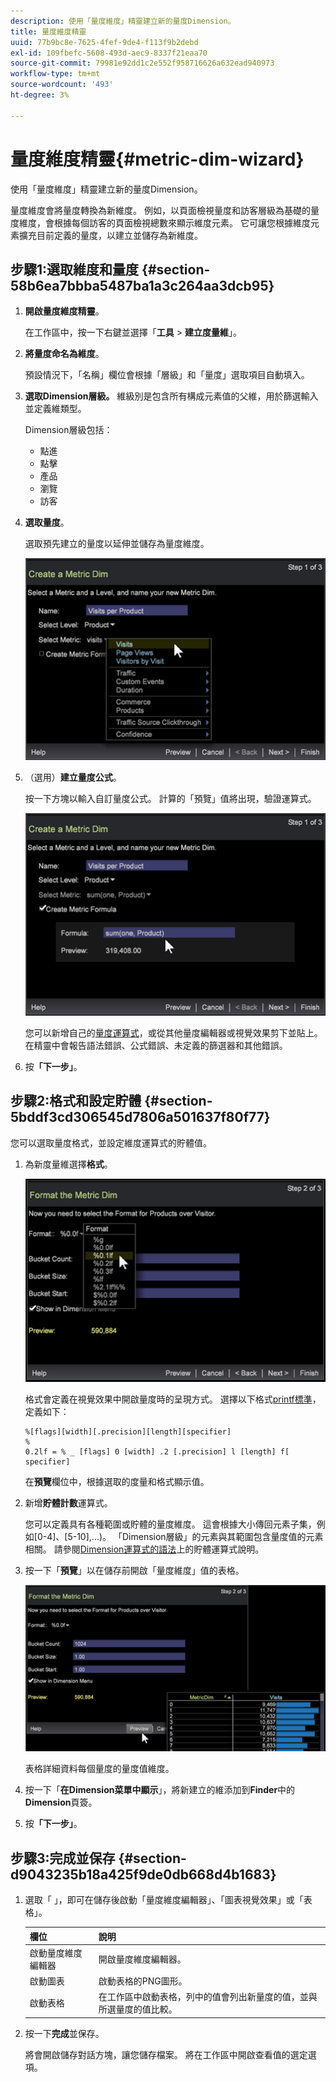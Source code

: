 ```yaml
---
description: 使用「量度維度」精靈建立新的量度Dimension。
title: 量度維度精靈
uuid: 77b9bc8e-7625-4fef-9de4-f113f9b2debd
exl-id: 109fbefc-5608-493d-aec9-8337f21eaa70
source-git-commit: 79981e92dd1c2e552f958716626a632ead940973
workflow-type: tm+mt
source-wordcount: '493'
ht-degree: 3%

---
```


# 量度維度精靈{#metric-dim-wizard}

使用「量度維度」精靈建立新的量度Dimension。

量度維度會將量度轉換為新維度。 例如，以頁面檢視量度和訪客層級為基礎的量度維度，會根據每個訪客的頁面檢視總數來顯示維度元素。 它可讓您根據維度元素擴充目前定義的量度，以建立並儲存為新維度。

## 步驟1:選取維度和量度 {#section-58b6ea7bbba5487ba1a3c264aa3dcb95}

1. **開啟量度維度精靈**。

   在工作區中，按一下右鍵並選擇「**工具** > **建立度量維**」。

1. **將量度命名為維度**。

   預設情況下，「名稱」欄位會根據「層級」和「量度」選取項目自動填入。

1. **選取Dimension層級。** 維級別是包含所有構成元素值的父維，用於篩選輸入並定義維類型。

   Dimension層級包括：

   * 點進
   * 點擊
   * 產品
   * 瀏覽
   * 訪客

1. **選取量度**。

   選取預先建立的量度以延伸並儲存為量度維度。

   ![](assets/6_4_workstation_metricdim_metric.png)

1. （選用）**建立量度公式**。

   按一下方塊以輸入自訂量度公式。 計算的「預覽」值將出現，驗證運算式。

   ![](assets/6_4_workstation_metricdim_create_metric.png)

   您可以新增自己的[量度運算式](https://experienceleague.adobe.com/docs/data-workbench/using/client/qry-lang-syntx/c-syntx-mtrc-exp.html)，或從其他量度編輯器或視覺效果剪下並貼上。 在精靈中會報告語法錯誤、公式錯誤、未定義的篩選器和其他錯誤。

1. 按&#x200B;**「下一步」**。

## 步驟2:格式和設定貯體 {#section-5bddf3cd306545d7806a501637f80f77}

您可以選取量度格式，並設定維度運算式的貯體值。

1. 為新度量維選擇&#x200B;**格式**。

   ![](assets/6_4_workstation_metricdim_format_metric.png)

   格式會定義在視覺效果中開啟量度時的呈現方式。 選擇以下格式[printf標準](https://www.cplusplus.com/reference/cstdio/printf/)，定義如下：

   ```
   %[flags][width][.precision][length][specifier]
   %
   0.2lf = % _ [flags] 0 [width] .2 [.precision] l [length] f[ specifier]
   ```

   在&#x200B;**預覽**&#x200B;欄位中，根據選取的度量和格式顯示值。

1. 新增&#x200B;**貯體計數**&#x200B;運算式。

   您可以定義具有各種範圍或貯體的量度維度。 這會根據大小傳回元素子集，例如[0-4]、[5-10],...)。 「Dimension層級」的元素與其範圍包含量度值的元素相關。 請參閱[Dimension運算式的語法](https://experienceleague.adobe.com/docs/data-workbench/using/client/qry-lang-syntx/c-syntx-dim-exp.html)上的貯體運算式說明。

1. 按一下「**預覽**」以在儲存前開啟「量度維度」值的表格。

   ![](assets/6_4_workstation_metricdim_preview.png)

   表格詳細資料每個量度的量度值維度。

1. 按一下「**在Dimension菜單中顯示**」，將新建立的維添加到&#x200B;**Finder**&#x200B;中的&#x200B;**Dimension**&#x200B;頁簽。
1. 按&#x200B;**「下一步」**。

## 步驟3:完成並保存 {#section-d9043235b18a425f9de0db668d4b1683}

1. 選取「 」，即可在儲存後啟動「量度維度編輯器」、「圖表視覺效果」或「表格」。

   | 欄位 | 說明 |
   |---|---|
   | 啟動量度維度編輯器 | 開啟量度維度編輯器。 |
   | 啟動圖表 | 啟動表格的PNG圖形。 |
   | 啟動表格 | 在工作區中啟動表格，列中的值會列出新量度的值，並與所選量度的值比較。 |

1. 按一下&#x200B;**完成**&#x200B;並保存。

   將會開啟儲存對話方塊，讓您儲存檔案。 將在工作區中開啟查看值的選定選項。
